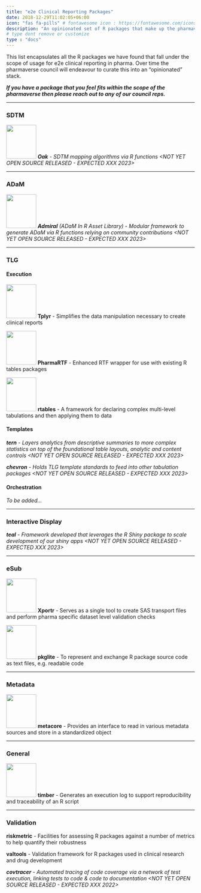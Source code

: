 ```yaml
---
title: "e2e Clinical Reporting Packages"
date: 2018-12-29T11:02:05+06:00
icon: "fas fa-pills" # fontawesome icon : https://fontawesome.com/icons
description: "An opinionated set of R packages that make up the pharmaverse core."
# type dont remove or customize
type : "docs"
---
```


This list encapsulates all the R packages we have found that fall under the scope of usage for e2e clinical reporting in pharma. Over time the pharmaverse council will endeavour to curate this into an “opinionated” stack. 

_**If you have a package that you feel fits within the scope of the pharmaverse then please reach out to any of our council reps.**_

<hr>

### SDTM

<img width="80" height="90" src="https://user-images.githubusercontent.com/82581364/133067114-65f89b9c-be77-4a85-8d78-bd6229c24921.png"> _**Oak** - SDTM mapping algorithms via R functions <NOT YET OPEN SOURCE RELEASED - EXPECTED XXX 2023>_

<hr>

### ADaM

<img width="80" height="90" src="https://user-images.githubusercontent.com/82581364/133069864-04bb3c21-2fcb-40f3-83ff-c15f9365afe6.png"> _**Admiral** (ADaM In R Asset Library) - Modular framework to generate ADaM via R functions relying on community contributions <NOT YET OPEN SOURCE RELEASED - EXPECTED XXX 2023>_

<hr>

### TLG

#### Execution

<img width="80" height="90" src="https://raw.githubusercontent.com/atorus-research/Tplyr/master/man/figures/logo.png"> **Tplyr** - Simplifies the data manipulation necessary to create clinical reports

<img width="80" height="90" src="https://user-images.githubusercontent.com/82581364/133070970-d908707d-0bfc-4e88-a8da-b12b4015024a.png"> **PharmaRTF** - Enhanced RTF wrapper for use with existing R tables packages

<img width="80" height="90" src=/images/hex/rtables.png> **rtables** - A framework for declaring complex multi-level tabulations and then applying them to data

#### Templates

_**tern** - Layers analytics from descriptive summaries to more complex statistics on top of the foundational table layouts, analytic and content controls <NOT YET OPEN SOURCE RELEASED - EXPECTED XXX 2023>_

_**chevron** - Holds TLG template standards to feed into other tabulation packages <NOT YET OPEN SOURCE RELEASED - EXPECTED XXX 2023>_

#### Orchestration

_To be added..._
    
<hr>

### Interactive Display

_**teal** - Framework developed that leverages the R Shiny package to scale development of our shiny apps <NOT YET OPEN SOURCE RELEASED - EXPECTED XXX 2023>_
    
<hr>

### eSub

<img width="80" height="90" src="https://user-images.githubusercontent.com/82581364/133087030-77a3cb51-2fb4-49c5-ad16-b58f39f36df4.png"> **Xportr** - Serves as a single tool to create SAS transport files and perform pharma specific dataset level validation checks 

<img width="80" height="90" src="https://raw.githubusercontent.com/Merck/pkglite/master/man/figures/logo.png"> **pkglite** - To represent and exchange R package source code as text files, e.g. readable code

<hr>

### Metadata

<img width="80" height="90" src="https://user-images.githubusercontent.com/82581364/133087425-8d4355a3-19ab-477d-949c-36d515555f60.png"> **metacore** - Provides an interface to read in various metadata sources and store in a standardized object 

<hr>

### General

<img width="80" height="90" src="https://atorus-research.github.io/timber/reference/figures/logo.png"> **timber** - Generates an execution log to support reproducibility and traceability of an R script

<hr>

### Validation

**riskmetric** - Facilities for assessing R packages against a number of metrics to help quantify their robustness

**valtools** - Validation framework for R packages used in clinical research and drug development

_**covtracer** - Automated tracing of code coverage via a network of test execution, linking tests to code & code to documentation <NOT YET OPEN SOURCE RELEASED - EXPECTED XXX 2022>_




